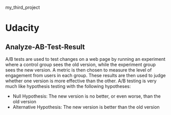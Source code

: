 my_third_project
# Udacity
## Analyze-AB-Test-Result

A/B tests are used to test changes on a web page by running an experiment where a control group sees the old version, while the experiment group sees the new version. A metric is then chosen to measure the level of engagement from users in each group. These results are then used to judge whether one version is more effective than the other. A/B testing is very much like hypothesis testing with the following hypotheses:

- Null Hypothesis: The new version is no better, or even worse, than the old version
- Alternative Hypothesis: The new version is better than the old version
